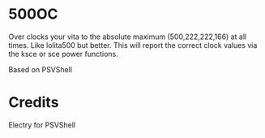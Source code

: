# 500OC

Over clocks your vita to the absolute maximum (500,222,222,166) at all times. 
Like lolita500 but better. This will report the correct clock values via the ksce or sce power functions.

Based on PSVShell

# Credits
Electry for PSVShell